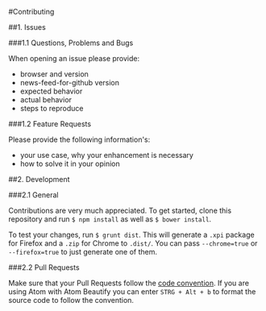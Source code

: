 #Contributing

##1. Issues

###1.1 Questions, Problems and Bugs

When opening an issue please provide:

- browser and version
- news-feed-for-github version
- expected behavior
- actual behavior
- steps to reproduce

###1.2 Feature Requests

Please provide the following information's:

- your use case, why your enhancement is necessary
- how to solve it in your opinion

##2. Development

###2.1 General

Contributions are very much appreciated. To get started, clone this
repository and run `$ npm install` as well as `$ bower install`.

To test your changes, run `$ grunt dist`. This will generate a `.xpi` package for
Firefox and a `.zip` for Chrome to `.dist/`. You can pass `--chrome=true` or
`--firefox=true` to just generate one of them.

###2.2 Pull Requests

Make sure that your Pull Requests follow the [code convention][code-convention].
If you are using Atom with Atom Beautify you can enter `STRG + Alt + b` to format
the source code to follow the convention.


[code-convention]: https://github.com/julmot/news-feed-for-github/blob/master/.jsbeautifyrc
